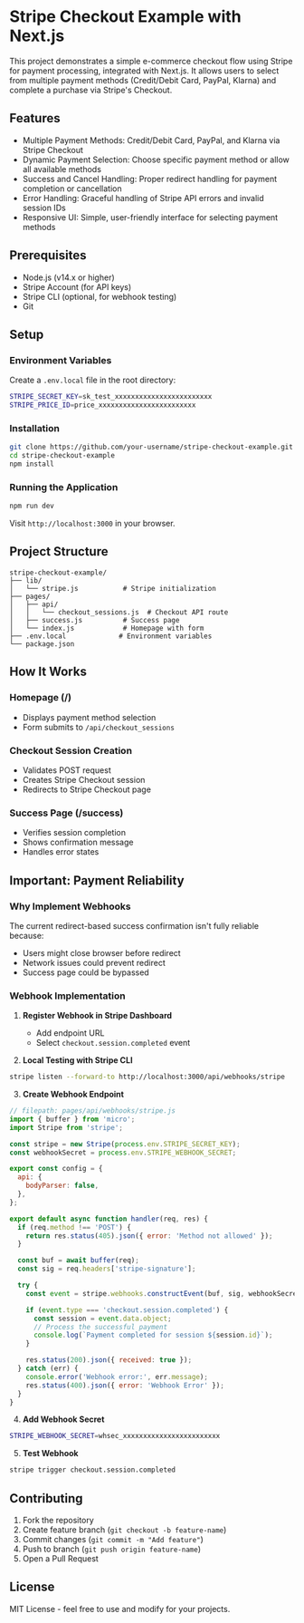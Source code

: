 # Stripe Checkout Example with Next.js

This project demonstrates a simple e-commerce checkout flow using Stripe for payment processing, integrated with Next.js. It allows users to select from multiple payment methods (Credit/Debit Card, PayPal, Klarna) and complete a purchase via Stripe's Checkout.

## Features

- Multiple Payment Methods: Credit/Debit Card, PayPal, and Klarna via Stripe Checkout
- Dynamic Payment Selection: Choose specific payment method or allow all available methods
- Success and Cancel Handling: Proper redirect handling for payment completion or cancellation
- Error Handling: Graceful handling of Stripe API errors and invalid session IDs
- Responsive UI: Simple, user-friendly interface for selecting payment methods

## Prerequisites

- Node.js (v14.x or higher)
- Stripe Account (for API keys)
- Stripe CLI (optional, for webhook testing)
- Git

## Setup

### Environment Variables

Create a `.env.local` file in the root directory:

```bash
STRIPE_SECRET_KEY=sk_test_xxxxxxxxxxxxxxxxxxxxxxxx
STRIPE_PRICE_ID=price_xxxxxxxxxxxxxxxxxxxxxxxx
```

### Installation

```bash
git clone https://github.com/your-username/stripe-checkout-example.git
cd stripe-checkout-example
npm install
```

### Running the Application

```bash
npm run dev
```

Visit `http://localhost:3000` in your browser.

## Project Structure

```
stripe-checkout-example/
├── lib/
│   └── stripe.js           # Stripe initialization
├── pages/
│   ├── api/
│   │   └── checkout_sessions.js  # Checkout API route
│   ├── success.js          # Success page
│   └── index.js            # Homepage with form
├── .env.local             # Environment variables
└── package.json
```

## How It Works

### Homepage (/)

- Displays payment method selection
- Form submits to `/api/checkout_sessions`

### Checkout Session Creation

- Validates POST request
- Creates Stripe Checkout session
- Redirects to Stripe Checkout page

### Success Page (/success)

- Verifies session completion
- Shows confirmation message
- Handles error states

## Important: Payment Reliability

### Why Implement Webhooks

The current redirect-based success confirmation isn't fully reliable because:

- Users might close browser before redirect
- Network issues could prevent redirect
- Success page could be bypassed

### Webhook Implementation

1. **Register Webhook in Stripe Dashboard**

   - Add endpoint URL
   - Select `checkout.session.completed` event

2. **Local Testing with Stripe CLI**

```bash
stripe listen --forward-to http://localhost:3000/api/webhooks/stripe
```

3. **Create Webhook Endpoint**

```javascript
// filepath: pages/api/webhooks/stripe.js
import { buffer } from 'micro';
import Stripe from 'stripe';

const stripe = new Stripe(process.env.STRIPE_SECRET_KEY);
const webhookSecret = process.env.STRIPE_WEBHOOK_SECRET;

export const config = {
  api: {
    bodyParser: false,
  },
};

export default async function handler(req, res) {
  if (req.method !== 'POST') {
    return res.status(405).json({ error: 'Method not allowed' });
  }

  const buf = await buffer(req);
  const sig = req.headers['stripe-signature'];

  try {
    const event = stripe.webhooks.constructEvent(buf, sig, webhookSecret);

    if (event.type === 'checkout.session.completed') {
      const session = event.data.object;
      // Process the successful payment
      console.log(`Payment completed for session ${session.id}`);
    }

    res.status(200).json({ received: true });
  } catch (err) {
    console.error('Webhook error:', err.message);
    res.status(400).json({ error: 'Webhook Error' });
  }
}
```

4. **Add Webhook Secret**

```bash
STRIPE_WEBHOOK_SECRET=whsec_xxxxxxxxxxxxxxxxxxxxxxxx
```

5. **Test Webhook**

```bash
stripe trigger checkout.session.completed
```

## Contributing

1. Fork the repository
2. Create feature branch (`git checkout -b feature-name`)
3. Commit changes (`git commit -m "Add feature"`)
4. Push to branch (`git push origin feature-name`)
5. Open a Pull Request

## License

MIT License - feel free to use and modify for your projects.

